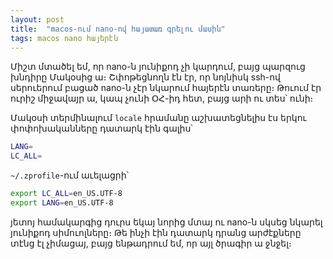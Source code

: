```yaml
---
layout: post
title:  "macos-ում nano-ով հայատառ գրելու մասին"
tags: macos nano հայերէն
---
```


Միշտ մտածել եմ, որ nano-ն յունիքոդ չի կարդում, բայց պարզուց խնդիրը Մակօսից ա։ Շփոթեցնողն էն էր, որ նոյնիսկ ssh-ով սերուերում բացած nano-ն չէր նկարում հայերէն տառերը։ Թուում էր ուրիշ միջավայր ա, կապ չունի ՕՀ-իդ հետ, բայց արի ու տես՝ ունի։

Մակօսի տերմինալում `locale` հրամանը աշխատեցնելիս էս երկու փոփոխականները դատարկ էին գալիս՝

``` bash
LANG=
LC_ALL=
```

`~/.zprofile`-ում աւելացրի՝


``` bash
export LC_ALL=en_US.UTF-8  
export LANG=en_US.UTF-8
```

յետոյ համակարգից դուրս եկայ նորից մտայ ու nano-ն սկսեց նկարել յունիքոդ սիմուոլները։ Թե ինչի էին դատարկ դրանց արժէքները տէնց էլ չիմացայ, բայց ենթադրում եմ, որ այլ ծրագիր ա ջնջել։

